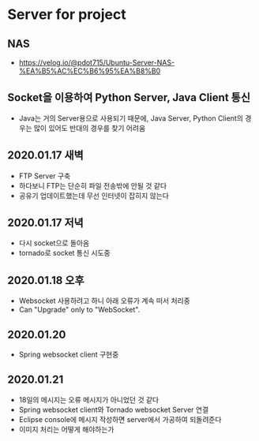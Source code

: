 # Server for project
## NAS
- https://velog.io/@pdot715/Ubuntu-Server-NAS-%EA%B5%AC%EC%B6%95%EA%B8%B0
## Socket을 이용하여 Python Server, Java Client 통신
- Java는 거의 Server용으로 사용되기 때문에, Java Server, Python Client의 경우는 많이 있어도 반대의 경우를 찾기 어려움
## 2020.01.17 새벽
- FTP Server 구축
- 하다보니 FTP는 단순히 파일 전송밖에 안될 것 같다
- 공유기 업데이트했는데 무선 인터넷이 잡히지 않는다 
## 2020.01.17 저녁
- 다시 socket으로 돌아옴
- tornado로 socket 통신 시도중
## 2020.01.18 오후
- Websocket 사용하려고 하니 아래 오류가 계속 떠서 처리중
- Can "Upgrade" only to "WebSocket".
## 2020.01.20
- Spring websocket client 구현중
## 2020.01.21
- 18일의 메시지는 오류 메시지가 아니었던 것 같다
- Spring websocket client와 Tornado websocket Server 연결
- Eclipse console에 메시지 작성하면 server에서 가공하여 되돌려준다
- 이미지 처리는 어떻게 해야하는가
